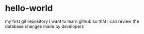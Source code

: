 # hello-world
my first git repository
I want to learn github so that I can review the database changes made by developers
